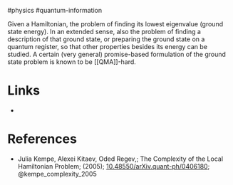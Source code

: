 #physics #quantum-information 

Given a Hamiltonian, the problem of finding its lowest eigenvalue (ground state energy). 
In an extended sense, also the problem of finding a description of that ground state, or preparing the ground state on a quantum register, so that other properties besides its energy can be studied. 
A certain (very general) promise-based formulation of the ground state problem is known to be [[QMA]]-hard.
# Links
- 

# References
-  Julia Kempe, Alexei Kitaev, Oded Regev,; The Complexity of the Local Hamiltonian Problem; (2005); [10.48550/arXiv.quant-ph/0406180](https://www.doi.org/10.48550/arXiv.quant-ph/0406180);  @kempe_complexity_2005 

